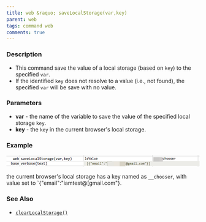 ```yaml
---
title: web &raquo; saveLocalStorage(var,key)
parent: web
tags: command web
comments: true
---
```


### Description

- This command save the value of a local storage (based on `key`) to the specified `var`.  
- If the identified `key` does not resolve to a value (i.e., not found), the specified `var` will be save with no value.

### Parameters

- **var** - the name of the variable to save the value of the specified local storage `key`.
- **key** - the `key` in the current browser's local storage.

### Example

![](image/saveLocalStorage_01.png)

the current browser's local storage has a key named as `__chooser`, with value set to `{"email":"iamtest@[gmail.com"}. 

### See Also

- [`clearLocalStorage()`](clearLocalStorage())